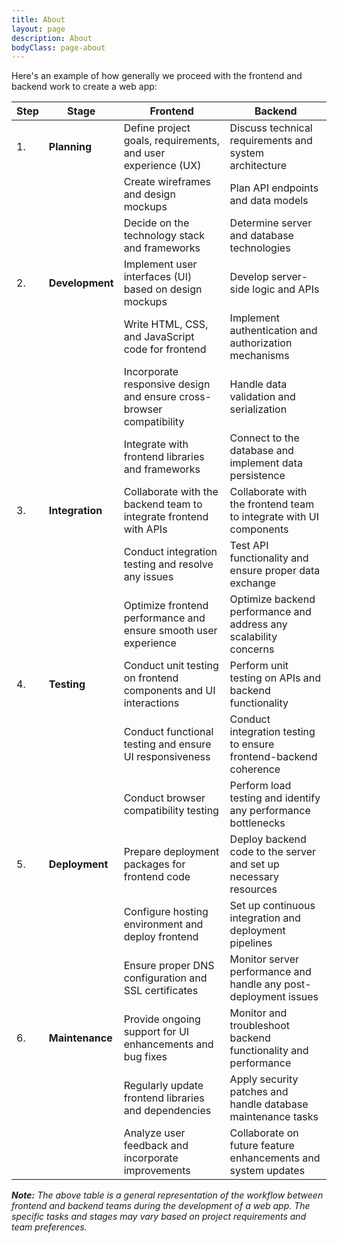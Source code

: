```yaml
---
title: About
layout: page
description: About
bodyClass: page-about
---
```



Here's an example of how generally we proceed with the frontend and backend work to create a web app:

|Step| Stage              | Frontend                                                       | Backend                                                        |
|--|------------------ | ----------------------------------------------------------------- | ------------------------------------------------------------------ |
|1.| **Planning**    | Define project goals, requirements, and user experience (UX)       | Discuss technical requirements and system architecture            |
| |                    | Create wireframes and design mockups                               | Plan API endpoints and data models                                 |
| |                    | Decide on the technology stack and frameworks                      | Determine server and database technologies                         |
|2.| **Development** | Implement user interfaces (UI) based on design mockups              | Develop server-side logic and APIs                                 |
| |                    | Write HTML, CSS, and JavaScript code for frontend                  | Implement authentication and authorization mechanisms              |
| |                    | Incorporate responsive design and ensure cross-browser compatibility | Handle data validation and serialization                           |
| |                    | Integrate with frontend libraries and frameworks                    | Connect to the database and implement data persistence             |
|3.| **Integration** | Collaborate with the backend team to integrate frontend with APIs   | Collaborate with the frontend team to integrate with UI components |
| |                    | Conduct integration testing and resolve any issues                  | Test API functionality and ensure proper data exchange             |
| |                    | Optimize frontend performance and ensure smooth user experience     | Optimize backend performance and address any scalability concerns  |
|4.| **Testing**     | Conduct unit testing on frontend components and UI interactions     | Perform unit testing on APIs and backend functionality             |
| |                    | Conduct functional testing and ensure UI responsiveness             | Conduct integration testing to ensure frontend-backend coherence    |
| |                    | Conduct browser compatibility testing                               | Perform load testing and identify any performance bottlenecks      |
|5.| **Deployment**  | Prepare deployment packages for frontend code                       | Deploy backend code to the server and set up necessary resources   |
| |                    | Configure hosting environment and deploy frontend                   | Set up continuous integration and deployment pipelines             |
| |                    | Ensure proper DNS configuration and SSL certificates               | Monitor server performance and handle any post-deployment issues   |
|6.| **Maintenance** | Provide ongoing support for UI enhancements and bug fixes            | Monitor and troubleshoot backend functionality and performance    |
| |                    | Regularly update frontend libraries and dependencies                | Apply security patches and handle database maintenance tasks       |
| |                    | Analyze user feedback and incorporate improvements                  | Collaborate on future feature enhancements and system updates      |

***Note:** The above table is a general representation of the workflow between frontend and backend teams during the development of a web app. The specific tasks and stages may vary based on project requirements and team preferences.*